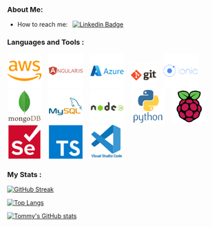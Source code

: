 ### About Me:
 - How to reach me: &nbsp; [![Linkedin Badge](https://img.shields.io/badge/-LinkedIn-blue?style=flat&logo=Linkedin&logoColor=white)](https://www.linkedin.com/in/browntommy)

### Languages and Tools :

<p>
<img src="https://github.com/devicons/devicon/blob/master/icons/amazonwebservices/amazonwebservices-plain-wordmark.svg"  title="Amazon Web Services" alt="Amazon Web Services" height="80"/>&nbsp;&nbsp;&nbsp;
<img src="https://github.com/devicons/devicon/blob/master/icons/angularjs/angularjs-plain-wordmark.svg"  title="Angular" alt="Angular" height="80"/>&nbsp;&nbsp;&nbsp;
<img src="https://github.com/devicons/devicon/blob/master/icons/azure/azure-original-wordmark.svg"  title="Azure" alt="Azure" height="80"/>&nbsp;&nbsp;&nbsp;
<img src="https://github.com/devicons/devicon/blob/master/icons/git/git-original-wordmark.svg"  title="git" alt="git" height="60"/>&nbsp;&nbsp;&nbsp;
<img src="https://github.com/devicons/devicon/blob/master/icons/ionic/ionic-original-wordmark.svg"  title="ionic" alt="ionic" height="80"/>&nbsp;&nbsp;&nbsp;
<img src="https://github.com/devicons/devicon/blob/master/icons/mongodb/mongodb-original-wordmark.svg"  title="MongoDB" alt="MongoDB" height="80"/>&nbsp;&nbsp;&nbsp;
<img src="https://github.com/devicons/devicon/blob/master/icons/mysql/mysql-original-wordmark.svg"  title="MySQL" alt="MySQL" height="80"/>&nbsp;&nbsp;&nbsp;
<img src="https://github.com/devicons/devicon/blob/master/icons/nodejs/nodejs-original-wordmark.svg"  title="Node js" alt="Node js" height="80"/>&nbsp;&nbsp;&nbsp;
<img src="https://github.com/devicons/devicon/blob/master/icons/python/python-original-wordmark.svg"  title="Python" alt="Python" height="80"/>&nbsp;&nbsp;&nbsp;
<img src="https://github.com/devicons/devicon/blob/master/icons/raspberrypi/raspberrypi-original.svg"  title="Raspberry Pi" alt="Raspberry Pi" height="80"/>&nbsp;&nbsp;&nbsp;
<img src="https://github.com/devicons/devicon/blob/master/icons/selenium/selenium-original.svg"  title="Selenium" alt="Selenium" height="80"/>&nbsp;&nbsp;&nbsp;
<img src="https://github.com/devicons/devicon/blob/master/icons/typescript/typescript-original.svg"  title="Typscript" alt="Typescript" height="80"/>&nbsp;&nbsp;&nbsp;
<img src="https://github.com/devicons/devicon/blob/master/icons/vscode/vscode-original-wordmark.svg"  title="VSCode" alt="VSCode" height="80"/>&nbsp;&nbsp;&nbsp;
</p>

### My Stats :
[![GitHub Streak](http://github-readme-streak-stats.herokuapp.com?user=tbrowndev&theme=dark&background=000000)](https://git.io/streak-stats)

[![Top Langs](https://github-readme-stats.vercel.app/api/top-langs/?username=tbrowndev&layout=compact)](https://github.com/anuraghazra/github-readme-stats)

[![Tommy's GitHub stats](https://github-readme-stats.vercel.app/api?username=tbrowndev&count_private=true&show_icons=true&theme=dark)](https://github.com/anuraghazra/github-readme-stats)
